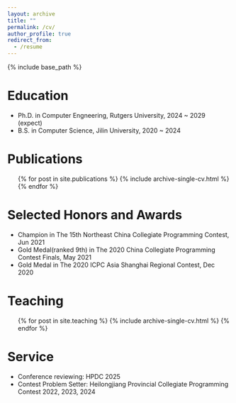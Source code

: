 ```yaml
---
layout: archive
title: ""
permalink: /cv/
author_profile: true
redirect_from:
  - /resume
---
```


{% include base_path %}

Education
======
* Ph.D. in Computer Engneering, Rutgers University, 2024 ~ 2029 (expect)                                    
* B.S.  in Computer Science,    Jilin University,   2020 ~ 2024 
  

Publications
======
  <ul>{% for post in site.publications %}
    {% include archive-single-cv.html %}
  {% endfor %}</ul>

Selected Honors and Awards
======
* Champion in The 15th Northeast China Collegiate Programming Contest, Jun 2021
* Gold Medal(ranked 9th) in The 2020 China Collegiate Programming Contest Finals, May 2021
* Gold Medal in The 2020 ICPC Asia Shanghai Regional Contest, Dec 2020

Teaching
======
  <ul>{% for post in site.teaching %}
    {% include archive-single-cv.html %}
  {% endfor %}</ul>
  
Service
======
* Conference reviewing: HPDC 2025
* Contest Problem Setter: Heilongjiang Provincial Collegiate Programming Contest 2022, 2023, 2024
